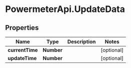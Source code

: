 # PowermeterApi.UpdateData

## Properties

Name | Type | Description | Notes
------------ | ------------- | ------------- | -------------
**currentTime** | **Number** |  | [optional] 
**updateTime** | **Number** |  | [optional] 


